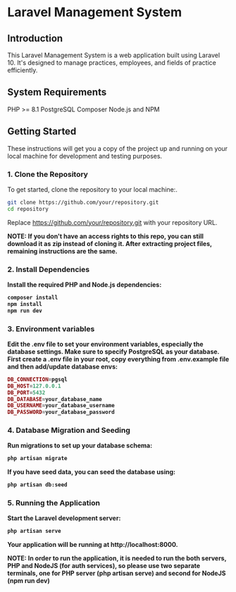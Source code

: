 # Laravel Management System

## Introduction

<p>This Laravel Management System is a web application built using Laravel 10. It's designed to manage practices, employees, and fields of practice efficiently.</p>

## System Requirements

PHP >= 8.1
PostgreSQL
Composer
Node.js and NPM

## Getting Started

<p>These instructions will get you a copy of the project up and running on your local machine for development and testing purposes.</p>

### 1. Clone the Repository

<p>To get started, clone the repository to your local machine:.</p>

```bash
git clone https://github.com/your/repository.git
cd repository
```

Replace https://github.com/your/repository.git with your repository URL.

<p><strong>NOTE: <strong>If you don't have an access rights to this repo, you can still download it as zip instead of cloning it. After extracting project files, remaining instructions are the same.</p>

### 2. Install Dependencies

<p>Install the required PHP and Node.js dependencies:</p>

```bash
composer install
npm install
npm run dev
```

### 3. Environment variables

<p>Edit the .env file to set your environment variables, especially the database settings. Make sure to specify PostgreSQL as your database. First create a .env file in your root, copy everything from .env.example file and then add/update database envs:</p>

```php
DB_CONNECTION=pgsql
DB_HOST=127.0.0.1
DB_PORT=5432
DB_DATABASE=your_database_name
DB_USERNAME=your_database_username
DB_PASSWORD=your_database_password
```

### 4. Database Migration and Seeding

<p>Run migrations to set up your database schema:</p>

```bash
php artisan migrate
```

<p>If you have seed data, you can seed the database using:</p>

```bash
php artisan db:seed
```

### 5. Running the Application

<p>Start the Laravel development server:</p>

```bash
php artisan serve
```

<p>Your application will be running at http://localhost:8000.</p>

<p>NOTE: In order to run the application, it is needed to run the both servers, PHP and NodeJS (for auth services), so please use two separate terminals, one for PHP server (php artisan serve) and second for NodeJS (npm run dev)</p>
